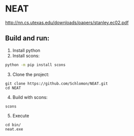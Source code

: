# NEAT
http://nn.cs.utexas.edu/downloads/papers/stanley.ec02.pdf

## Build and run:
1. Install python
2. Install scons:
```sh
python -m pip install scons
```
3. Clone the project:
```
git clone https://github.com/Schlomon/NEAT.git
cd NEAT
```
4. Build with scons:
```
scons
```
5. Execute
```
cd bin/
neat.exe
```
